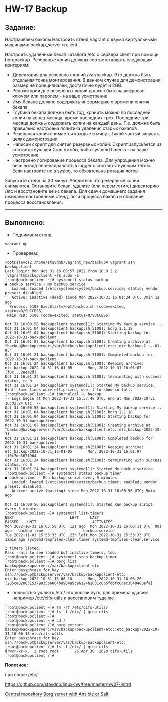 # **HW-17 Backup**
## **Задание:**
Настраиваем бэкапы
Настроить стенд Vagrant с двумя виртуальными машинами: backup_server и client

Настроить удаленный бекап каталога /etc c сервера client при помощи borgbackup. Резервные копии должны соответствовать следующим критериям:

- Директория для резервных копий /var/backup. Это должна быть отдельная точка монтирования. В данном случае для демонстрации размер не принципиален, достаточно будет и 2GB.
- Репозиторий дле резервных копий должен быть зашифрован ключом или паролем - на ваше усмотрение
- Имя бекапа должно содержать информацию о времени снятия бекапа
- Глубина бекапа должна быть год, хранить можно по последней копии на конец месяца, кроме последних трех. Последние три месяца должны содержать копии на каждый день. Т.е. должна быть правильно настроена политика удаления старых бэкапов
- Резервная копия снимается каждые 5 минут. Такой частый запуск в целях демонстрации.
- Написан скрипт для снятия резервных копий. Скрипт запускается из соответствующей Cron джобы, либо systemd timer-а - на ваше усмотрение.
- Настроено логирование процесса бекапа. Для упрощения можно весь вывод перенаправлять в logger с соответствующим тегом. Если настроите не в syslog, то обязательна ротация логов

Запустите стенд на 30 минут. Убедитесь что резервные копии снимаются. Остановите бекап, удалите (или переместите) директорию /etc и восстановите ее из бекапа. Для сдачи домашнего задания ожидаем настроенные стенд, логи процесса бэкапа и описание процесса восстановления.

---

## **Выполнено:**

- Поднимаем стенд
```
vagrant up
```

- Проверяем:
```
root@stavos2:/home/stavdnb/vagrant_new/backup# vagrant ssh backupclient
Last login: Mon Oct 31 16:00:57 2022 from 10.0.2.2
[vagrant@backupclient ~]$ sudo -i
[root@backupclient ~]# systemctl status backup
● backup.service - My backup service
   Loaded: loaded (/etc/systemd/system/backup.service; static; vendor preset: disabled)
   Active: inactive (dead) since Mon 2022-10-31 16:01:24 UTC; 3min 1s ago
  Process: 5108 ExecStart=/opt/backup.sh (code=exited, status=0/SUCCESS)
 Main PID: 5108 (code=exited, status=0/SUCCESS)

Oct 31 16:00:58 backupclient systemd[1]: Starting My backup service...
Oct 31 16:01:04 backupclient backup.sh[5108]: borg 1.1.18
Oct 31 16:01:04 backupclient backup.sh[5108]: Starting backup for 2022-10-31-backupclient
Oct 31 16:01:07 backupclient backup.sh[5108]: Creating archive at "backup@backupserver:/var/backup/backupclient-etc::etc_backup-2...-01-05"
Oct 31 16:01:21 backupclient backup.sh[5108]: Completed backup for 2022-10-31-backupclient
Oct 31 16:01:24 backupclient backup.sh[5108]: Keeping archive: etc_backup-2022-10-31_16-01-05       Mon, 2022-10-31 16:01:07 [f0c...2eea2d]
Oct 31 16:01:24 backupclient backup.sh[5108]: terminating with success status, rc 0
Oct 31 16:01:24 backupclient systemd[1]: Started My backup service.
Hint: Some lines were ellipsized, use -l to show in full.
[root@backupclient ~]# journalctl -u backup
-- Logs begin at Mon 2022-10-31 15:37:48 UTC, end at Mon 2022-10-31 16:02:24 UTC. --
Oct 31 16:00:58 backupclient systemd[1]: Starting My backup service...
Oct 31 16:01:04 backupclient backup.sh[5108]: borg 1.1.18
Oct 31 16:01:04 backupclient backup.sh[5108]: Starting backup for 2022-10-31-backupclient
Oct 31 16:01:07 backupclient backup.sh[5108]: Creating archive at "backup@backupserver:/var/backup/backupclient-etc::etc_backup-2022-10-31_
Oct 31 16:01:21 backupclient backup.sh[5108]: Completed backup for 2022-10-31-backupclient
Oct 31 16:01:24 backupclient backup.sh[5108]: Keeping archive: etc_backup-2022-10-31_16-01-05       Mon, 2022-10-31 16:01:07 [f0c7de367f964
Oct 31 16:01:24 backupclient backup.sh[5108]: terminating with success status, rc 0
Oct 31 16:01:24 backupclient systemd[1]: Started My backup service.
[root@backupclient ~]# systemctl status backup.timer
● backup.timer - Run backup script every 5 minutes
   Loaded: loaded (/etc/systemd/system/backup.timer; enabled; vendor preset: disabled)
   Active: active (waiting) since Mon 2022-10-31 16:00:56 UTC; 5min ago

Oct 31 16:00:56 backupclient systemd[1]: Started Run backup script every 5 minutes.
[root@backupclient ~]# systemctl list-timers
NEXT                         LEFT     LAST                         PASSED    UNIT                         ACTIVATES
Mon 2022-10-31 16:05:58 UTC  12s ago  Mon 2022-10-31 16:06:11 UTC  9ms ago   backup.timer                 backup.service
Tue 2022-11-01 15:53:33 UTC  23h left Mon 2022-10-31 15:53:33 UTC  12min ago systemd-tmpfiles-clean.timer systemd-tmpfiles-clean.service

2 timers listed.
Pass --all to see loaded but inactive timers, too.
[root@backupclient ~]# systemctl stop backup.timer
[root@backupclient ~]# borg list backup@backupserver:/var/backup/client-etc
Enter passphrase for key ssh://backup@backupserver/var/backup/backupclient-etc: 
etc_backup-2022-10-31_16-06-18       Mon, 2022-10-31 16:06:20 [285ce0206315379935be004ba904a9c96124b1031c0b5fdbfc6dec3840488efa]
```

- полностью удалять /etc/ это долгий путь, для примера удалим например /etc/cifs-utils и восстановим туда же


```
[root@backupclient ~]# rm -rf /etc/cifs-utils/
[root@backupclient ~]# ls -l /etc/ | grep cifs
[root@backupclient ~]#
[root@backupclient ~]# cd /
[root@backupclient /]# borg extract backup@backupserver:/var/backup/backupclient-etc::etc_backup-2022-10-31_16-06-18 etc/cifs-utils
Enter passphrase for key ssh://backup@backupserver/var/backup/backupclient-etc: 
[root@backupclient /]# ls -l /etc/ | grep cifs
drwxr-xr-x.  2 root root       26 Apr 30  2020 cifs-utils
[root@backupclient /]# 
```


**Полезное:**

при сносе /etc/

https://github.com/stavdnb/linux-hw/tree/master/hw07-initrd



[Central repository Borg server with Ansible or Salt](https://borgbackup.readthedocs.io/en/stable/deployment/central-backup-server.html)

